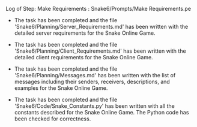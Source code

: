 Log of Step: Make Requirements : Snake6/Prompts/Make Requirements.pe


 - The task has been completed and the file 'Snake6/Planning/Server_Requirements.md' has been written with the detailed server requirements for the Snake Online Game.

 - The task has been completed and the file 'Snake6/Planning/Client_Requirements.md' has been written with the detailed client requirements for the Snake Online Game.

 - The task has been completed and the file 'Snake6/Planning/Messages.md' has been written with the list of messages including their senders, receivers, descriptions, and examples for the Snake Online Game.

 - The task has been completed and the file 'Snake6/Code/Snake_Constants.py' has been written with all the constants described for the Snake Online Game. The Python code has been checked for correctness.